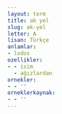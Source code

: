```yaml
---
layout: term
title: ak yel
slug: ak-yel
letter: A
lisan: Türkçe
anlamlar:
- lodos
ozellikler:
- - isim
  - ağızlardan
ornekler:
- - ''
orneklerkaynak:
- - ''
---
```

